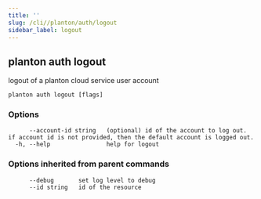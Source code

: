 ```yaml
---
title: ''
slug: /cli//planton/auth/logout
sidebar_label: logout
---
```

## planton auth logout

logout of a planton cloud service user account

```
planton auth logout [flags]
```

### Options

```
      --account-id string   (optional) id of the account to log out. if account id is not provided, then the default account is logged out.
  -h, --help                help for logout
```

### Options inherited from parent commands

```
      --debug       set log level to debug
      --id string   id of the resource
```

